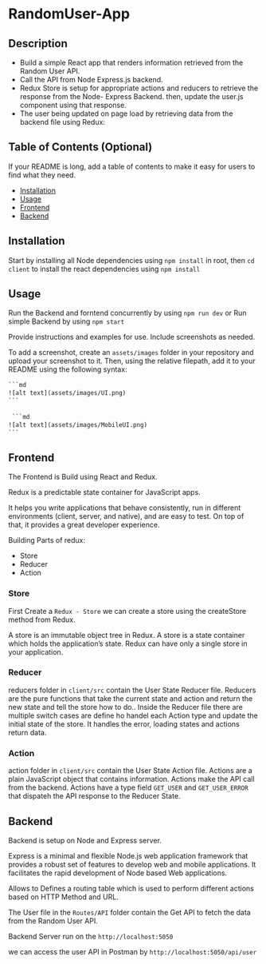 # RandomUser-App

## Description

- Build a simple React app that renders information retrieved from the Random User API. 
- Call the API from Node Express.js backend.
- Redux Store is setup for appropriate actions and reducers to retrieve the response from the Node- Express Backend. then, update the user.js component using that      response.
- The user being updated on page load by retrieving data from the backend file using Redux:


## Table of Contents (Optional)

If your README is long, add a table of contents to make it easy for users to find what they need.

- [Installation](#installation)
- [Usage](#usage)
- [Frontend](#Frontend)
- [Backend](#Backend)


## Installation

Start by installing all Node dependencies using `npm install` in root, then `cd client` to install the react dependencies using `npm install`

## Usage

Run the Backend and forntend concurrently by using `npm run dev` or Run simple Backend by using `npm start`

Provide instructions and examples for use. Include screenshots as needed.

To add a screenshot, create an `assets/images` folder in your repository and upload your screenshot to it. Then, using the relative filepath, add it to your README using the following syntax:

    ```md
    ![alt text](assets/images/UI.png)
    ```

     ```md
    ![alt text](assets/images/MobileUI.png)
    ```

## Frontend

The Frontend is Build using React and Redux.

Redux is a predictable state container for JavaScript apps.

It helps you write applications that behave consistently, run in different environments (client, server, and native), and are easy to test. On top of that, it provides a great developer experience.

Building Parts of redux: 
 
- Store
- Reducer
- Action


### Store
First Create a `Redux - Store` we can create a store using the createStore method from Redux. 

A store is an immutable object tree in Redux. A store is a state container which holds the application’s state. Redux can have only a single store in your application.

### Reducer

reducers folder in `client/src` contain the User State Reducer file.
Reducers are the pure functions that take the current state and action and return the new state and tell the store how to do.. 
Inside the Reducer file there are multiple switch cases are define ho handel each Action type and update the initial state of the store.
It handles the error, loading states and actions return data. 

### Action

action folder in `client/src` contain the User State Action file.
Actions are a plain JavaScript object that contains information. Actions make the API call from the backend. 
Actions have a type field `GET_USER` and `GET_USER_ERROR` that dispateh the API response to the Reducer State.


## Backend

Backend is setup on Node and Express server.

Express is a minimal and flexible Node.js web application framework that provides a robust set of features to develop web and mobile applications. It facilitates the rapid development of Node based Web applications.

Allows to Defines a routing table which is used to perform different actions based on HTTP Method and URL.

The User file in the `Routes/API` folder contain the Get API to fetch the data from the Random User API.

Backend Server run on the `http://localhost:5050`

we can access the user API in Postman by `http://localhost:5050/api/user`

